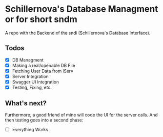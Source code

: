 # Schillernova's Database Managment or for short sndm
A repo with the Backend of the sndi (Schillernova's Database Interface).
## Todos
- [x] DB Managment
- [x] Making a real/openable DB File
- [x] Fetching User Data from IServ
- [x] Server Integration
- [x] Swagger UI Integration
- [x] Testing, Fixing, etc.
## What's next?
Furthermore, a good friend of mine will code the UI for the server calls. And then testing goes into a second phase:
- [ ] Everything Works